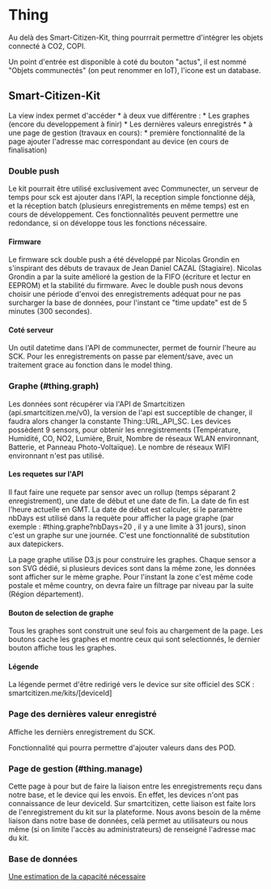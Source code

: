 # Thing
Au delà des Smart-Citizen-Kit, thing pourrrait permettre d'intégrer les objets connecté à CO2, COPI.

Un point d'entrée est disponible à coté du bouton "actus", il est nommé "Objets communectés" (on peut renommer en IoT), l'icone est un database.

## Smart-Citizen-Kit
La view index permet d'accéder 
	* à deux vue différentre : 
		* Les graphes (encore du developpement à finir)
		* Les dernières valeurs enregistrés
	* à une page de gestion (travaux en cours):
		* première fonctionnalité de la page ajouter l'adresse mac correspondant au device (en cours de finalisation)

### Double push 

Le kit pourrait être utilisé exclusivement avec Communecter, un serveur de temps pour sck est ajouter dans l'API, la reception simple fonctionne déjà, et la réception batch (plusieurs enregistrements en même temps) est en cours de développement. Ces fonctionnalités peuvent permettre une redondance, si on développe tous les fonctions nécessaire. 

#### Firmware 
Le firmware sck double push a été développé par Nicolas Grondin en s'inspirant des débuts de travaux de Jean Daniel CAZAL (Stagiaire). 
Nicolas Grondin a par la suite amélioré la gestion de la FIFO (écriture et lectur en EEPROM) et la stabilité du firmware. 
Avec le double push nous devons choisir une période d'envoi des enregistrements adéquat pour ne pas surcharger la base de données, pour l'instant ce "time update" est de 5 minutes (300 secondes). 

#### Coté serveur
Un outil datetime dans l'API de communecter, permet de fournir l'heure au SCK.
Pour les enregistrements on passe par element/save, avec un traitement grace au fonction dans le model thing. 


### Graphe (#thing.graph)

Les données sont récupérer via l'API de Smartcitizen (api.smartcitizen.me/v0), la version de l'api est succeptible de changer, il faudra alors changer la constante Thing::URL_API_SC. 
Les devices possèdent 9 sensors, pour obtenir les enregistrements (Température, Humidité, CO, NO2, Lumière, Bruit, Nombre de réseaux WLAN environnant, Batterie, et Panneau Photo-Voltaïque).
Le nombre de réseaux WIFI environnant n'est pas utilisé. 

#### Les requetes sur l'API

Il faut faire une requete par sensor avec un rollup (temps séparant 2 enregistrement), une date de début et une date de fin.
La date de fin est l'heure actuelle en GMT.
La date de début est calculer, si le paramètre nbDays est utilisé dans la requète pour afficher la page graphe (par exemple : #thing.graphe?nbDays=20 , il y a une limite à 31 jours), sinon c'est un graphe sur une journée. C'est une fonctionnalité de substitution aux datepickers.  


La page graphe utilise D3.js pour construire les graphes. Chaque sensor a son SVG dédié, si plusieurs devices sont dans la même zone, les données sont afficher sur le mème graphe. Pour l'instant la zone c'est même code postale et même country, on devra faire un filtrage par niveau par la suite (Région département).

#### Bouton de selection de graphe
Tous les graphes sont construit une seul fois au chargement de la page. Les boutons cache les graphes et montre ceux qui sont selectionnés, le dernier bouton affiche tous les graphes.

#### Légende
La légende permet d'être redirigé vers le device sur site officiel des SCK : smartcitizen.me/kits/[deviceId]


### Page des dernières valeur enregistré 
Affiche les dernièrs enregistrement du SCK.

Fonctionnalité qui pourra permettre d'ajouter valeurs dans des POD.


### Page de gestion (#thing.manage)

Cette page à pour but de faire la liaison entre les enregistrements reçu dans notre base, et le device qui les envois. En effet, les devices n'ont pas connaissance de leur deviceId. Sur smartcitizen, cette liaison est faite lors de l'enregistrement du kit sur la plateforme.
Nous avons besoin de la même liaison dans notre base de données, celà permet au utilisateurs ou nous même (si on limite l'accès au administrateurs) de renseigné l'adresse mac du kit. 


### Base de données 

[Une estimation de la capacité nécessaire](https://docs.google.com/spreadsheets/d/1E5_lm-dEw28Vq176nwduC9KgFOfZzYbgjU2mWfJxYRo/edit?usp=sharing)

